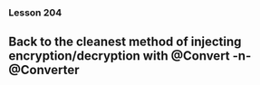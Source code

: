 ### Lesson 204
## Back to the cleanest method of injecting encryption/decryption with @Convert -n- @Converter 